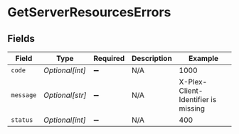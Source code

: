 # GetServerResourcesErrors


## Fields

| Field                               | Type                                | Required                            | Description                         | Example                             |
| ----------------------------------- | ----------------------------------- | ----------------------------------- | ----------------------------------- | ----------------------------------- |
| `code`                              | *Optional[int]*                     | :heavy_minus_sign:                  | N/A                                 | 1000                                |
| `message`                           | *Optional[str]*                     | :heavy_minus_sign:                  | N/A                                 | X-Plex-Client-Identifier is missing |
| `status`                            | *Optional[int]*                     | :heavy_minus_sign:                  | N/A                                 | 400                                 |